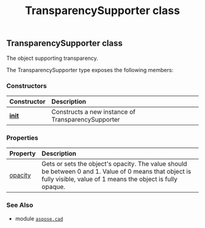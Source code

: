 ﻿---
title: TransparencySupporter class
second_title: Aspose.CAD for Python via .NET API References
description: 
type: docs
weight: 560
url: /python-net/aspose.cad/transparencysupporter/
is_root: false
---

## TransparencySupporter class

The object supporting transparency.



The TransparencySupporter type exposes the following members:

### Constructors
| Constructor | Description |
| :- | :- |
| [__init__](/cad/python-net/aspose.cad/transparencysupporter/__init__/#) | Constructs a new instance of TransparencySupporter |


### Properties
| Property | Description |
| :- | :- |
| [opacity](/cad/python-net/aspose.cad/transparencysupporter/opacity) | Gets or sets the object's opacity. The value should be between 0 and 1. Value of 0 means that object is fully visible, value of 1 means the object is fully opaque. |



### See Also
* module [`aspose.cad`](..)
